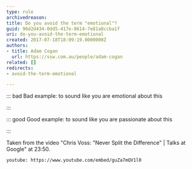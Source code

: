 ```yaml
---
type: rule
archivedreason: 
title: Do you avoid the term "emotional"?
guid: 96d2d434-0dd5-417e-8614-7e81a8ccba1f
uri: do-you-avoid-the-term-emotional
created: 2017-07-18T18:09:19.0000000Z
authors:
- title: Adam Cogan
  url: https://ssw.com.au/people/adam-cogan
related: []
redirects:
- avoid-the-term-emotional

---
```


::: bad
Bad example: to sound like you are emotional about this

:::



::: good
Good example: to sound like you are passionate about this

:::


<!--endintro-->

Taken from the video "Chris Voss: "Never Split the Difference" | Talks at Google" at 23:50.


`youtube: https://www.youtube.com/embed/guZa7mQV1l0`

